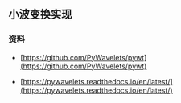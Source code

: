 ## 小波变换实现



### 资料

* [https://github.com/PyWavelets/pywt](https://github.com/PyWavelets/pywt)

* [https://pywavelets.readthedocs.io/en/latest/](https://pywavelets.readthedocs.io/en/latest/)

